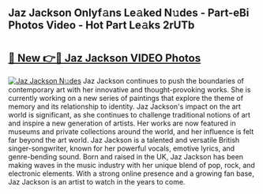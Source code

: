 ## Jaz Jackson Onlyf𝚊ns Le𝚊ked N𝚞des - Part-eBi Photos Video - Hot Part Le𝚊ks 2rUTb

# <h2><a href="http://ab41386.deff.icu/?id=Jaz+Jackson">🔗 New 👉🔴 Jaz Jackson VIDEO Photos</a></h2>

[![Jaz Jackson N𝚞des](https://i.imgur.com/rIISA9y.gif)](http://ab41386.deff.icu/?id=Jaz+Jackson)
Jaz Jackson continues to push the boundaries of contemporary art with her innovative and thought-provoking works. She is currently working on a new series of paintings that explore the theme of memory and its relationship to identity. Jaz Jackson's impact on the art world is significant, as she continues to challenge traditional notions of art and inspire a new generation of artists. Her works are now featured in museums and private collections around the world, and her influence is felt far beyond the art world. Jaz Jackson is a talented and versatile British singer-songwriter, known for her powerful vocals, emotive lyrics, and genre-bending sound. Born and raised in the UK, Jaz Jackson has been making waves in the music industry with her unique blend of pop, rock, and electronic elements. With a strong online presence and a growing fan base, Jaz Jackson is an artist to watch in the years to come.
